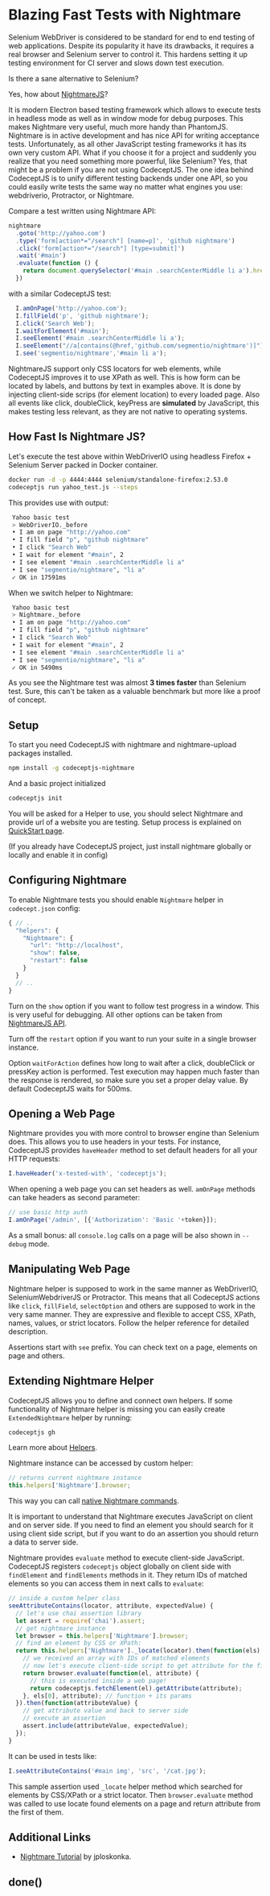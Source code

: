 # Blazing Fast Tests with Nightmare

Selenium WebDriver is considered to be standard for end to end testing of web applications.
Despite its popularity it have its drawbacks, it requires a real browser and Selenium server to control it.
This hardens setting it up testing environment for CI server and slows down test execution.

Is there a sane alternative to Selenium?

Yes, how about [NightmareJS](http://www.nightmarejs.org)?

It is modern Electron based testing framework which allows to execute tests in headless mode as well as in window mode for debug purposes.
This makes Nightmare very useful, much more handy than PhantomJS. Nightmare is in active development and has nice API for writing acceptance tests.
Unfortunately, as all other JavaScript testing frameworks it has its own very custom API.
What if you choose it for a project and suddenly you realize that you need something more powerful, like Selenium?
Yes, that might be a problem if you are not using CodeceptJS.
The one idea behind CodeceptJS is to unify different testing backends under one API, so you could easily write tests the same way no matter what engines you use: webdriverio, Protractor, or Nightmare.

Compare a test written using Nightmare API:

```js
nightmare
  .goto('http://yahoo.com')
  .type('form[action*="/search"] [name=p]', 'github nightmare')
  .click('form[action*="/search"] [type=submit]')
  .wait('#main')
  .evaluate(function () {
    return document.querySelector('#main .searchCenterMiddle li a').href
  })
```

with a similar CodeceptJS test:

```js
  I.amOnPage('http://yahoo.com');
  I.fillField('p', 'github nightmare');
  I.click('Search Web');
  I.waitForElement('#main');
  I.seeElement('#main .searchCenterMiddle li a');
  I.seeElement("//a[contains(@href,'github.com/segmentio/nightmare')]");
  I.see('segmentio/nightmare','#main li a');
```

NightmareJS support only CSS locators for web elements, while CodeceptJS improves it to use XPath as well.
This is how form can be located by labels, and buttons by text in examples above. It is done by injecting
client-side scrips (for element location) to every loaded page. Also all events like click, doubleClick, keyPress are **simulated** by JavaScript,
this makes testing less relevant, as they are not native to operating systems.

## How Fast Is Nightmare JS?

Let's execute the test above within WebDriverIO using headless Firefox + Selenium Server packed in Docker container.

```sh
docker run -d -p 4444:4444 selenium/standalone-firefox:2.53.0
codeceptjs run yahoo_test.js --steps
```

This provides use with output:

```sh
 Yahoo basic test
 > WebDriverIO._before
 • I am on page "http://yahoo.com"
 • I fill field "p", "github nightmare"
 • I click "Search Web"
 • I wait for element "#main", 2
 • I see element "#main .searchCenterMiddle li a"
 • I see "segmentio/nightmare", "li a"
 ✓ OK in 17591ms
```

When we switch helper to Nightmare:

```sh
 Yahoo basic test
 > Nightmare._before
 • I am on page "http://yahoo.com"
 • I fill field "p", "github nightmare"
 • I click "Search Web"
 • I wait for element "#main", 2
 • I see element "#main .searchCenterMiddle li a"
 • I see "segmentio/nightmare", "li a"
 ✓ OK in 5490ms
```

As you see the Nightmare test was almost **3 times faster** than Selenium test.
Sure, this can't be taken as a valuable benchmark but more like a proof of concept.

## Setup

To start you need CodeceptJS with nightmare and nightmare-upload packages installed.

```bash
npm install -g codeceptjs-nightmare
```

And a basic project initialized

```sh
codeceptjs init
```

You will be asked for a Helper to use, you should select Nightmare and provide url of a website you are testing.
Setup process is explained on [QuickStart page](http://codecept.io/quickstart/).

(If you already have CodeceptJS project, just install nightmare globally or locally and enable it in config)

## Configuring Nightmare

To enable Nightmare tests you should enable `Nightmare` helper in `codecept.json` config:

```js
{ // ..
  "helpers": {
    "Nightmare": {
      "url": "http://localhost",
      "show": false,
      "restart": false
    }
  }
  // ..
}
```
Turn on the `show` option if you want to follow test progress in a window. This is very useful for debugging.
All other options can be taken from [NightmareJS API](https://github.com/segmentio/nightmare#api).

Turn off the `restart` option if you want to run your suite in a single browser instance.

Option `waitForAction` defines how long to wait after a click, doubleClick or pressKey action is performed.
Test execution may happen much faster than the response is rendered, so make sure you set a proper delay value.
By default CodeceptJS waits for 500ms.

## Opening a Web Page

Nightmare provides you with more control to browser engine than Selenium does.
This allows you to use headers in your tests. For instance, CodeceptJS provides `haveHeader` method
to set default headers for all your HTTP requests:

```js
I.haveHeader('x-tested-with', 'codeceptjs');
```

When opening a web page you can set headers as well. `amOnPage` methods can take headers as second parameter:

```js
// use basic http auth
I.amOnPage('/admin', [{'Authorization': 'Basic '+token}]);
```

As a small bonus: all `console.log` calls on a page will be also shown in `--debug` mode.

## Manipulating Web Page

Nightmare helper is supposed to work in the same manner as WebDriverIO, SeleniumWebdriverJS or Protractor.
This means that all CodeceptJS actions like `click`, `fillField`, `selectOption` and others are supposed to work in the very same manner.
They are expressive and flexible to accept CSS, XPath, names, values, or strict locators. Follow the helper reference for detailed description.

Assertions start with `see` prefix. You can check text on a page, elements on page and others.

## Extending Nightmare Helper

CodeceptJS allows you to define and connect own helpers. If some functionality of
Nightmare helper is missing you can easily create `ExtendedNightmare` helper by running:

```sh
codeceptjs gh
```

Learn more about [Helpers](http://codecept.io/helpers/).

Nightmare instance can be accessed by custom helper:

```js
// returns current nightmare instance
this.helpers['Nightmare'].browser;
```

This way you can call [native Nightmare commands](https://github.com/segmentio/nightmare#interact-with-the-page).

It is important to understand that Nightmare executes JavaScript on client and on server side.
If you need to find an element you should search for it using client side script, but if you want
to do an assertion you should return a data to server side.

Nightmare provides `evaluate` method to execute client-side JavaScript. CodeceptJS registers `codeceptjs`
object globally on client side with `findElement` and `findElements` methods in it. They return IDs of matched elements
so you can access them in next calls to `evaluate`:

```js
// inside a custom helper class
seeAttributeContains(locator, attribute, expectedValue) {
  // let's use chai assertion library
  let assert = require('chai').assert;
  // get nightmare instance
  let browser = this.helpers['Nightmare'].browser;
  // find an element by CSS or XPath:
  return this.helpers['Nightmare']._locate(locator).then(function(els) {
    // we received an array with IDs of matched elements
    // now let's execute client-side script to get attribute for the first element
    return browser.evaluate(function(el, attribute) {
      // this is executed inside a web page!
      return codeceptjs.fetchElement(el).getAttribute(attribute);
    }, els[0], attribute); // function + its params
  }).then(function(attributeValue) {
    // get attribute value and back to server side
    // execute an assertion
    assert.include(attributeValue, expectedValue);
  });
}
```

It can be used in tests like:

```js
I.seeAttributeContains('#main img', 'src', '/cat.jpg');
```

This sample assertion used `_locate` helper method which searched for elements
by CSS/XPath or a strict locator. Then `browser.evaluate` method was called to
use locate found elements on a page and return attribute from the first of them.

## Additional Links

* [Nightmare Tutorial](http://codenroll.it/acceptance-testing-with-codecept-js/) by jploskonka.

## done()
